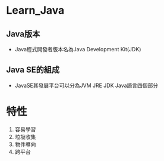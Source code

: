 # Learn_Java
## Java版本
- Java程式開發者版本名為Java Development Kit(JDK)

## Java SE的組成
- JavaSE其發展平台可以分為JVM JRE JDK Java語言四個部分

# 特性
1. 容易學習
2. 垃圾收集
3. 物件導向
4. 跨平台
